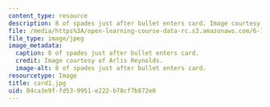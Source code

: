 ```yaml
---
content_type: resource
description: 8 of spades just after bullet enters card. Image courtesy of Arlis Reynolds.
file: /media/https%3A/open-learning-course-data-rc.s3.amazonaws.com/6-163-strobe-project-laboratory-fall-2005/04ca3e9ffd539951e222b78cf7b872e0_card1.jpg
file_type: image/jpeg
image_metadata:
  caption: 8 of spades just after bullet enters card.
  credit: Image courtesy of Arlis Reynolds.
  image-alt: 8 of spades just after bullet enters card.
resourcetype: Image
title: card1.jpg
uid: 04ca3e9f-fd53-9951-e222-b78cf7b872e0
---
```

